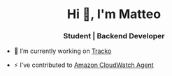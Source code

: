 <h1 align="center">Hi 👋, I'm Matteo</h1>
<h3 align="center">Student | Backend Developer</h3>

- 🌱 I’m currently working on [Tracko](https://tracko.ch)

- ⚡ I’ve contributed to [Amazon CloudWatch Agent](https://github.com/amazon-contributing/opentelemetry-collector-contrib)
